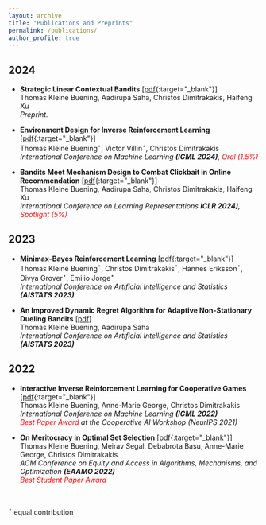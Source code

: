 ```yaml
---
layout: archive
title: "Publications and Preprints"
permalink: /publications/
author_profile: true
---
```




## 2024 


* **Strategic Linear Contextual Bandits** [[pdf](https://arxiv.org/pdf/2406.00551){:target="_blank"}] <br />
Thomas Kleine Buening, Aadirupa Saha, Christos Dimitrakakis, Haifeng Xu <br />
*Preprint.*


* **Environment Design for Inverse Reinforcement Learning** [[pdf](https://arxiv.org/pdf/2210.14972v3){:target="_blank"}] <br /> 
Thomas Kleine Buening$^\star$, Victor Villin$^\star$, Christos Dimitrakakis <br /> 
*International Conference on Machine Learning* ***(ICML 2024)****, <span style="color:red">Oral (1.5%)</span>*

* **Bandits Meet Mechanism Design to Combat Clickbait in Online Recommendation** [[pdf](https://arxiv.org/pdf/2311.15647.pdf){:target="_blank"}] <br />
Thomas Kleine Buening, Aadirupa Saha, Christos Dimitrakakis, Haifeng Xu <br />
*International Conference on Learning Representations* ***ICLR 2024)****, <span style="color:red">Spotlight (5%)</span>*


## 2023 

* **Minimax-Bayes Reinforcement Learning** [[pdf](https://arxiv.org/pdf/2302.10831.pdf){:target="_blank"}] <br /> 
Thomas Kleine Buening$^\star$, Christos Dimitrakakis$^\star$, Hannes Eriksson$^\star$, Divya Grover$^\star$, Emilio Jorge$^\star$ <br /> 
*International Conference on Artificial Intelligence and Statistics* ***(AISTATS 2023)***  

* **An Improved Dynamic Regret Algorithm for Adaptive Non-Stationary Dueling Bandits** [[pdf](https://arxiv.org/pdf/2210.14322.pdf)] <br /> 
Thomas Kleine Buening, Aadirupa Saha <br />
*International Conference on Artificial Intelligence and Statistics* ***(AISTATS 2023)***  


## 2022


* **Interactive Inverse Reinforcement Learning for Cooperative Games** [[pdf](https://proceedings.mlr.press/v162/buning22a/buning22a.pdf){:target="_blank"}] <br /> 
Thomas Kleine Buening, Anne-Marie George, Christos Dimitrakakis <br /> 
*International Conference on Machine Learning* ***(ICML 2022)***   <br />
*<span style="color:red">Best Paper Award</span> at the Cooperative AI Workshop (NeurIPS 2021)*


* **On Meritocracy in Optimal Set Selection** [[pdf](https://arxiv.org/pdf/2102.11932.pdf){:target="_blank"}] <br /> 
 Thomas Kleine Buening, Meirav Segal, Debabrota Basu, Anne-Marie George, Christos Dimitrakakis <br /> 
*ACM Conference on Equity and Access in Algorithms, Mechanisms, and Optimization* ***(EAAMO 2022)***   <br /> 
*<span style="color:red">Best Student Paper Award</span>*


<br /> 

$^\star$ equal contribution 